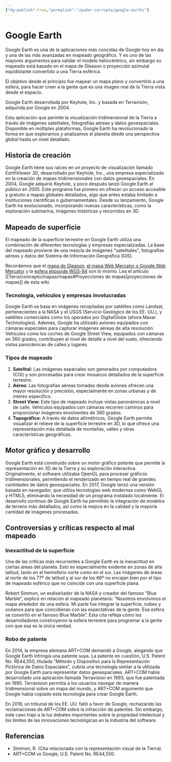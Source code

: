 ```yaml
---
{"dg-publish":true,"permalink":"/poder-corrupto/google-earth/"}
---
```



# Google Earth

Google Earth es una de la aplicaciones más concidas de Google hoy en día y una de las más avanzadas en mapeado geográfico. Y es uno de las mayores argumentos para validar el modelo heliocéntrico, sin embargo su mapeado está basado en el mapa de Gleason o proyección azimutal equidistante convertido a una Tierra esférica.

El objetivo desde el principio fue mapear un mapa plano y convertirlo a una esfera, para hacer creer a la gente que es una imagen real de la Tierra vista desde el espacio.

Google Earth desarrollada por Keyhole, Inc. y basada en Terravisón, adquirida por Google en 2004.

Esta aplicación que permite la visualización tridimensional de la Tierra a través de imágenes satelitales, fotografías aéreas y datos geoespaciales. Disponible en múltiples plataformas, Google Earth ha revolucionado la forma en que exploramos y analizamos el planeta desde una perspectiva global hasta un nivel detallado.

## Historia de creación

Google Earth tiene sus raíces en un proyecto de visualización llamado *EarthViewer 3D*, desarrollado por Keyhole, Inc., una empresa especializada en la creación de mapas tridimensionales con datos geoespaciales. En 2004, Google adquirió Keyhole, y poco después lanzó Google Earth al público en 2005. Este programa fue pionero en ofrecer un acceso accesible y gratuito a mapas globales detallados, algo que antes estaba limitado a instituciones científicas o gubernamentales. Desde su lanzamiento, Google Earth ha evolucionado, incorporando nuevas características, como la exploración submarina, imágenes históricas y recorridos en 3D.

## Mapeado de superficie

El mapeado de la superficie terrestre en Google Earth utiliza una combinación de diferentes tecnologías y empresas especializadas. La base del mapeado proviene de una mezcla de imágenes "satelitales", fotografías aéreas y datos del Sistema de Información Geográfica (GIS).

Recordemos que el [mapa de Gleason](https://es.wikipedia.org/wiki/Proyecci%C3%B3n_acimutal_equidistante), [el mapa Web Mercator o Google Web Mercator](https://en.wikipedia.org/wiki/Web_Mercator_projection) y la [esfera elipsoide WGS-84](https://en.wikipedia.org/wiki/World_Geodetic_System#WGS84) son lo mismo. Lea el artículo [[Terra/concepto/mapas/mapas#Proyecciones de mapas\|proyecciones de mapas]] de esta wiki.

### Tecnología, vehículos y empresas involucradas

Google Earth se basa en imágenes recopiladas por satélites como Landsat, pertenecientes a la NASA y el USGS (Servicio Geológico de los EE. UU.), y satélites comerciales como los operados por DigitalGlobe (ahora Maxar Technologies). Además, Google ha utilizado aviones equipados con cámaras especiales para capturar imágenes aéreas de alta resolución. Vehículos como los coches de Google Street View, equipados con cámaras en 360 grados, contribuyen al nivel de detalle a nivel del suelo, ofreciendo vistas panorámicas de calles y lugares.

### Tipos de mapeado

1. **Satelital:** Las imágenes espaciales son generados por computadora (CGI) y son procesadas para crear mosaicos detallados de la superficie terrestre.
2. **Aéreo:** Las fotografías aéreas tomadas desde aviones ofrecen una mayor resolución y precisión, especialmente en zonas urbanas y de interés específico.
3. **Street View:** Este tipo de mapeado incluye vistas panorámicas a nivel de calle. Vehículos equipados con cámaras recorren caminos para proporcionar imágenes envolventes de 360 grados.
4. **Topográfico:** A través de datos altimétricos, Google Earth permite visualizar el relieve de la superficie terrestre en 3D, lo que ofrece una representación más detallada de montañas, valles y otras características geográficas.

## Motor gráfico y desarrollo

Google Earth está construido sobre un motor gráfico potente que permite la representación en 3D de la Tierra y su exploración interactiva. Originalmente, el software utilizaba OpenGL para procesar gráficos tridimensionales, permitiendo el renderizado en tiempo real de grandes cantidades de datos geoespaciales. En 2017, Google lanzó una versión basada en navegador, que utiliza tecnologías web modernas como WebGL y HTML5, eliminando la necesidad de un programa instalado localmente. El desarrollo continuo de Google Earth ha permitido la integración de modelos de terreno más detallados, así como la mejora en la calidad y la mayoría cantidad de imágenes procesadas.

## Controversias y críticas respecto al mal mapeado

### Inexactitud de la superficie

Una de las críticas más recurrentes a Google Earth es la inexactitud en ciertas áreas del planeta. Esto es especialmente evidente en zonas de alta latitud, tanto en el hemisferio norte como en el sur. Las imágenes de áreas al norte de los 77º de latitud y al sur de los 66º no encajan bien por el tipo de mapeado esférico que no coincide con una superficie plana.

Robert Simmon, un exdiseñador de la NASA y creador del famoso "Blue Marble", explicó en relación al mapeado planetario: “Nosotros envolvimos el mapa alrededor de una esfera. Mi parte fue integrar la superficie, nubes y océanos para que coincidieran con las expectativas de la gente. Esa esfera se convirtió en el famoso Blue Marble”. Esta cita refleja cómo los desarrolladores construyeron la esfera terrestre para programar a la gente con que esa es la única verdad.

### Robo de patente

En 2014, la empresa alemana ART+COM demandó a Google, alegando que Google Earth infringía una patente suya. La patente en cuestión, U.S. Patent No. RE44,550, titulada "Método y Dispositivo para la Representación Pictórica de Datos Espaciales", cubría una tecnología similar a la utilizada por Google Earth para representar datos geoespaciales. ART+COM había desarrollado una aplicación llamada Terravision en 1993, que fue patentada en 1995. Terravision permitía a los usuarios navegar de manera tridimensional sobre un mapa del mundo, y ART+COM argumentó que Google había copiado esta tecnología para crear Google Earth.

En 2016, un tribunal de los EE. UU. falló a favor de Google, rechazando las reclamaciones de ART+COM sobre la infracción de patentes. Sin embargo, este caso trajo a la luz debates importantes sobre la propiedad intelectual y los límites de las innovaciones tecnológicas en la industria del software.

## Referencias

- Simmon, R. (Cita relacionada con la representación visual de la Tierra).
- ART+COM vs Google, U.S. Patent No. RE44,550.
